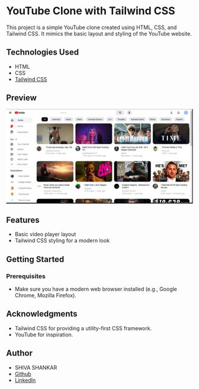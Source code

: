 # YouTube Clone with Tailwind CSS

This project is a simple YouTube clone created using HTML, CSS, and Tailwind CSS. It mimics the basic layout and styling of the YouTube website.

## Technologies Used

- HTML
- CSS
- [Tailwind CSS](https://tailwindcss.com/)

## Preview

![YouTube Clone](preview.png)

## Features

- Basic video player layout
- Tailwind CSS styling for a modern look

## Getting Started

### Prerequisites

- Make sure you have a modern web browser installed (e.g., Google Chrome, Mozilla Firefox).

## Acknowledgments
- Tailwind CSS for providing a utility-first CSS framework.
- YouTube for inspiration.

## Author
- SHIVA SHANKAR
- [Github](https://github.com/STXRSHIVA)
- [LinkedIn](https://www.linkedin.com/in/j-shiva-shankar-868562257/)
